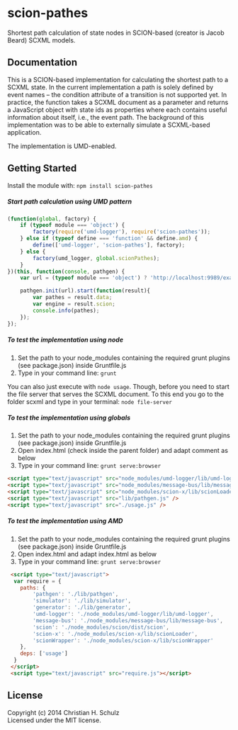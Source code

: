 # scion-pathes

Shortest path calculation of state nodes in SCION-based (creator is Jacob Beard) SCXML models.

## Documentation
This is a SCION-based implementation for calculating the shortest path to a SCXML state. 
In the current implementation a path is solely defined by event names – the condition attribute of a transition is not supported yet. In practice, the function takes a SCXML document as a parameter and returns a JavaScript object with state ids as properties where each contains useful information about itself, i.e., the event path. The background of this implementation was to be able to externally simulate a SCXML-based application. 

The implementation is UMD-enabled.

## Getting Started
Install the module with: `npm install scion-pathes`

##### Start path calculation using UMD pattern

```javascript
(function(global, factory) {
    if (typeof module === 'object') {
        factory(require('umd-logger'), require('scion-pathes'));
    } else if (typeof define === 'function' && define.amd) {
        define(['umd-logger', 'scion-pathes'], factory);
    } else {
        factory(umd_logger, global.scionPathes);
    }
})(this, function(console, pathgen) {
    var url = (typeof module === 'object') ? 'http://localhost:9989/example-scxml.xml': 'http://localhost:5951/scxml/docs/example-scxml.xml';

    pathgen.init(url).start(function(result){
        var pathes = result.data;
        var engine = result.scion;
        console.info(pathes);
    });
});
```
##### To test the implementation using node
1. Set the path to your node_modules containing the required grunt plugins (see package.json) inside Gruntfile.js
2. Type in your command line: `grunt`

You can also just execute with `node usage`. Though, before you need to start the file server that serves the SCXML document. To this end you go to the folder scxml and type in your terminal: `node file-server`


##### To test the implementation using globals
1. Set the path to your node_modules containing the required grunt plugins (see package.json) inside Gruntfile.js
2. Open index.html (check inside the parent folder) and adapt comment as below
3. Type in your command line: `grunt serve:browser`

```html
<script type="text/javascript" src="node_modules/umd-logger/lib/umd-logger.js" />
<script type="text/javascript" src="node_modules/message-bus/lib/message-bus.js" />
<script type="text/javascript" src="node_modules/scion-x/lib/scionLoader.js" />
<script type="text/javascript" src="lib/pathgen.js" />
<script type="text/javascript" src="./usage.js" />
```


##### To test the implementation using AMD
1. Set the path to your node_modules containing the required grunt plugins (see package.json) inside Gruntfile.js
2. Open index.html and adapt index.html as below 
3. Type in your command line: `grunt serve:browser`

```HTML
 <script type="text/javascript">
  var require = {
    paths: {
        'pathgen': './lib/pathgen',
        'simulator': './lib/simulator',
        'generator': './lib/generator',        
        'umd-logger': './node_modules/umd-logger/lib/umd-logger',
        'message-bus': './node_modules/message-bus/lib/message-bus',
        'scion': './node_modules/scion/dist/scion',
        'scion-x': './node_modules/scion-x/lib/scionLoader',
        'scionWrapper': './node_modules/scion-x/lib/scionWrapper'
    },
    deps: ['usage']
  }
 </script>
 <script type="text/javascript" src="require.js"></script>
```


## License
Copyright (c) 2014 Christian H. Schulz  
Licensed under the MIT license.

<!--
## Examples
_(Coming soon)_

## Contributing
In lieu of a formal styleguide, take care to maintain the existing coding style. Add unit tests for any new or changed functionality. Lint and test your code using [Grunt](http://gruntjs.com/).

## Release History
_(Nothing yet)_

-->